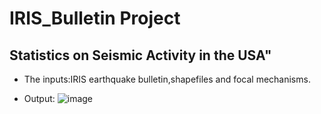 # IRIS_Bulletin Project

## Statistics on Seismic Activity in the USA"

* The inputs:IRIS earthquake bulletin,shapefiles and focal mechanisms. 

* Output: 
![image](https://user-images.githubusercontent.com/38767315/223803358-d4a403ff-988d-41bc-9839-df71c9f48d3c.png)
